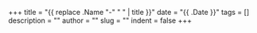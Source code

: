 +++
title = "{{ replace .Name "-" " " | title }}"
date = "{{ .Date }}"
tags = []
description = ""
author = ""
slug = ""
indent = false
+++
